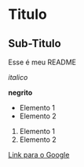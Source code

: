 # Titulo

## Sub-Titulo

Esse é meu README

*italico*

**negrito**

- Elemento 1
- Elemento 2

1) Elemento 1
2) Elemento 2

[Link para o Google](https://www.google.com)
